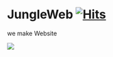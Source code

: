 # JungleWeb                                            [![Hits](https://hits.seeyoufarm.com/api/count/incr/badge.svg?url=https%3A%2F%2Fgithub.com%2Fbckim9489%2FJungleWeb&count_bg=%2331352E&title_bg=%2303AE1C&icon=spring.svg&icon_color=%23E7E7E7&title=HITS&edge_flat=false)](https://hits.seeyoufarm.com)

we make Website
<div>
  <img src="https://github.com/bckim9489/JungleWeb/assets/47053587/d1256cf5-19ef-4848-a36f-51eb37b3c3f0">
</div>
